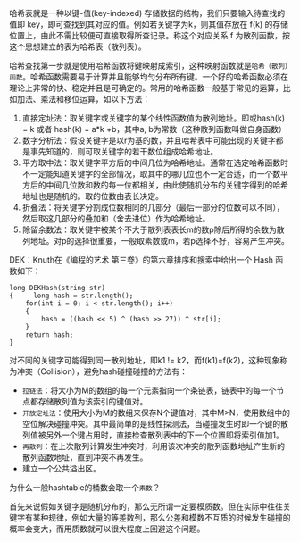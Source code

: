 
哈希表就是一种以键-值(key-indexed) 存储数据的结构，我们只要输入待查找的值即 key，即可查找到其对应的值。例如若关键字为k，则其值存放在 f(k) 的存储位置上，由此不需比较便可直接取得所查记录。称这个对应关系 f 为散列函数，按这个思想建立的表为哈希表（散列表）。

哈希查找第一步就是使用哈希函数将键映射成索引，这种映射函数就是`哈希（散列）函数`。哈希函数需要易于计算并且能够均匀分布所有键。一个好的哈希函数必须在理论上非常的快、稳定并且是可确定的。常用的哈希函数一般基于常见的运算，比如加法、乘法和移位运算，如以下方法：

1. 直接定址法：取关键字或关键字的某个线性函数值为散列地址。即或hash(k) = k 或者 hash(k) = a*k +b，其中a, b为常数（这种散列函数叫做自身函数）
2. 数字分析法：假设关键字是以r为基的数，并且哈希表中可能出现的关键字都是事先知道的，则可取关键字的若干数位组成哈希地址。
3. 平方取中法：取关键字平方后的中间几位为哈希地址。通常在选定哈希函数时不一定能知道关键字的全部情况，取其中的哪几位也不一定合适，而一个数平方后的中间几位数和数的每一位都相关，由此使随机分布的关键字得到的哈希地址也是随机的。取的位数由表长决定。
4. 折叠法：将关键字分割成位数相同的几部分（最后一部分的位数可以不同），然后取这几部分的叠加和（舍去进位）作为哈希地址。
5. 除留余数法：取关键字被某个不大于散列表表长m的数p除后所得的余数为散列地址。对p的选择很重要，一般取素数或m，若p选择不好，容易产生冲突。
	
DEK：Knuth在《编程的艺术 第三卷》的第六章排序和搜索中给出一个 Hash 函数如下：

    long DEKHash(string str)
    {     long hash = str.length();
        for(int i = 0; i < str.length(); i++)
        {
            hash = ((hash << 5) ^ (hash >> 27)) ^ str[i];
        }
        return hash;
    } 
对不同的关键字可能得到同一散列地址，即k1 != k2，而f(k1)=f(k2)，这种现象称为冲突（Collision），避免hash碰撞碰撞的方法有：

* `拉链法`：将大小为M的数组的每一个元素指向一个条链表，链表中的每一个节点都存储散列值为该索引的键值对。
* `开放定址法`：使用大小为M的数组来保存N个键值对，其中M>N，使用数组中的空位解决碰撞冲突。其中最简单的是线性探测法，当碰撞发生时即一个键的散列值被另外一个键占用时，直接检查散列表中的下一个位置即将索引值加1。
* `再散列`：在上次散列计算发生冲突时，利用该次冲突的散列函数地址产生新的散列函数地址，直到冲突不再发生。
* 建立一个公共溢出区。

为什么一般hashtable的桶数会取一个`素数`？

首先来说假如关键字是随机分布的，那么无所谓一定要模质数。但在实际中往往关键字有某种规律，例如大量的等差数列，那么公差和模数不互质的时候发生碰撞的概率会变大，而用质数就可以很大程度上回避这个问题。


